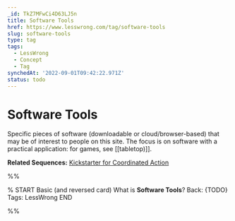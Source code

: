 ```yaml
---
_id: TkZ7MFwCi4D63LJ5n
title: Software Tools
href: https://www.lesswrong.com/tag/software-tools
slug: software-tools
type: tag
tags:
  - LessWrong
  - Concept
  - Tag
synchedAt: '2022-09-01T09:42:22.971Z'
status: todo
---
```


# Software Tools

Specific pieces of software (downloadable or cloud/browser-based) that may be of interest to people on this site. The focus is on software with a practical application: for games, see [[tabletop)]].

**Related Sequences:** [Kickstarter for Coordinated Action](https://www.lesswrong.com/s/vz9Zrj3oBGsttG3Jh)


%%

% START
Basic (and reversed card)
What is **Software Tools**?
Back: {TODO}
Tags: LessWrong
END

%%
	
